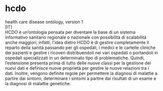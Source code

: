 # hcdo
health care disease ontology, version 1  
[IT]  
HCDO è un’ontologia pensata per diventare la base di un sistema informativo sanitario regionale o nazionale con possibilità di scalabilità anche maggiori, infatti, l’idea dietro HCDO è di gestire completamente il reparto della sanità passando per gli ospedali, i medici e le cartelle cliniche dei pazienti e gestire i ricoveri distribuendoli nei vari ospedali o portandoli in ospedali specializzati in un determinato tipo di problematiche. Quindi, l’estensione presenta prima di tutto delle nuove classi per la gestione dei nuovi dati e definisce nuove proprietà per gestire le nuove relazioni tra i dati. Inoltre, vengono definite regole per permettere la diagnosi di malattie a partire dai sintomi, determinare i sintomi a partire dai risultati di un esame e la diagnosi di malattie genetiche.
